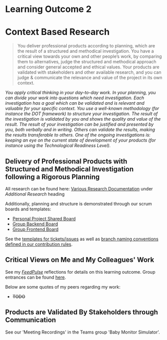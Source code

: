 # Learning Outcome 2
# Context Based Research
> You deliver professional products according to planning, which are the result of a structured and methodical investigation. You have a critical view towards your own and other people’s work, by comparing them to alternatives, judge the structured and methodical approach and consider general accepted and ethical values. Your products are validated with stakeholders and other available research, and you can judge & communicate the relevance and value of the project in its own context.

*You apply critical thinking in your day-to-day work. In your planning, you can divide your work into questions which need investigation. Each investigation has a goal which can be validated and is relevant and valuable for your specific context.
You use a well-known methodology (for instance the DOT framework) to structure your investigation. The result of the investigation is validated by you and shows the quality and value of the result.
The result of your investigation can be justified and presented by you, both verbally and in writing. Others can validate the results, making the results transferable to others.
One of the ongoing investigations is: keeping an eye on the current state of development of your products (for instance using the Technological Readiness Level).*

## Delivery of Professional Products with Structured and Methodical Investigation following a Rigorous Planning
All research can be found here: [Various Research Documentation](../README.md) under *Additional Research* heading

Additionally, planning and structure is demonstrated through our scrum boards and templates:
- [Personal Project Shared Board](https://github.com/orgs/knowledge-navigator/projects/1)
- [Group Backend Board](https://github.com/orgs/Baby-Monitor-Simulator/projects/1)
- [Group Frontend Board](https://github.com/orgs/Baby-Monitor-Simulator/projects/3)

See the [templates for tickets/issues](https://github.com/Baby-Monitor-Simulator/s6-baby-monitor-simulator-webui/blob/main/.github/ISSUE_TEMPLATE/issue-ticket-template.md) as well as [branch naming conventions defined in our contribution rules](https://github.com/Baby-Monitor-Simulator/s6-baby-monitor-simulator-webui/blob/main/CONTRIBUTING.md).

## Critical Views on Me and My Colleagues' Work
See my [*FeedPulse*](https://fhict.instructure.com/courses/12980/external_tools/1067) reflections for details on this learning outcome. Group entrances can be found [here](https://fhict.instructure.com/courses/12980/external_tools/1067).

 Below are some quotes of my peers regarding my work:
- ~~TODO~~

## Products are Validated By Stakeholders through Communication
See our 'Meeting Recordings' in the Teams group 'Baby Monitor Simulator'.